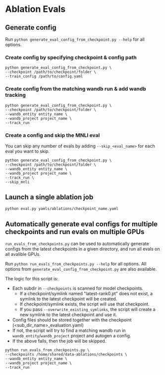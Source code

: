 # Ablation Evals

## Generate config

Run `python generate_eval_config_from_checkpoint.py --help` for all options.

### Create config by specifying checkpoint & config path
```
python generate_eval_config_from_checkpoint.py \
--checkpoint /path/to/checkpoint/folder \
--train_config /path/to/config.yaml
```

### Create config from the matching wandb run & add wandb tracking
```
python generate_eval_config_from_checkpoint.py \
--checkpoint /path/to/checkpoint/folder \
--wandb_entity entity_name \
--wandb_project project_name \
--track_run
```

### Create a config and skip the MNLI eval

You can skip any number of evals by adding `--skip_<eval_name>` for each eval you want to skip.

```
python generate_eval_config_from_checkpoint.py \
--checkpoint /path/to/checkpoint/folder \
--wandb_entity entity_name \
--wandb_project project_name \
--track_run \
--skip_mnli
```

## Launch a single ablation job
```bash
python eval.py yamls/ablations/checkpoint_name.yaml
```

## Automatically generate eval configs for multiple checkpoints and run evals on multiple GPUs

`run_evals_from_checkpoints.py` can be used to automatically generate configs from the latest checkpoints in a given directory, and run all evals on all avalible GPUs.

Run `python run_evals_from_checkpoints.py --help` for all options. All options from `generate_eval_config_from_checkpoint.py` are also available.

The logic for this script is:
- Each subdir in `--checkpoints` is scanned for model checkpoints.
    - If a checkpoint/symlink named "latest-rank0.pt" does not exist, a symlink to the latest checkpoint will be created.
    - If checkpoint/symlink exists, the script will use that checkpoint.
    - If you pass `--overwrite_existing_symlinks`, the script will create a new symlink to the latest checkpoint and use it.
- Config files should be stored together with the checkpoint (<sub_dir_name>_evaluation.yaml)
- If not, the script will try to find a matching wandb run in `wandb_entity`/`wandb_project` project and autogen a config.
- If the above fails, then the job will be skipped.

```
python run_evals_from_checkpoints.py \
--checkpoints /home/shared/data-ablations/checkpoints \
--wandb_entity entity_name \
--wandb_project project_name \
--track_run
```


